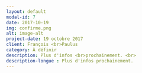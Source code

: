 ```yaml
---
layout: default
modal-id: 7
date: 2017-10-19
img: confirme.png
alt: image-alt
project-date: 19 octobre 2017
client: François <br>Paulus
category: À définir
description: Plus d'infos <br>prochainement. <br>
description-longue : Plus d'infos prochainement. 
---
```

